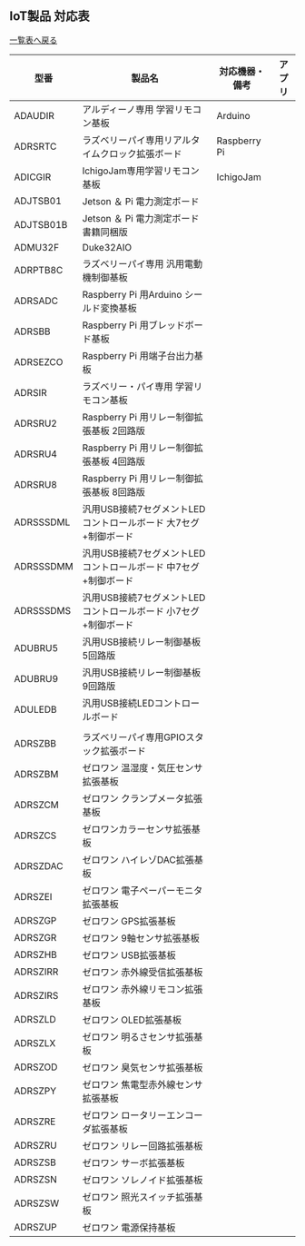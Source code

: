 ## IoT製品 対応表
[一覧表へ戻る](README.md)

| 型番 | 製品名 | 対応機器・備考 | アプリ |
| --- | --- | --- | --- | 
| <a id="ADAUDIR">ADAUDIR</a>   |アルディーノ専用 学習リモコン基板 | Arduino  | |
| <a id="ADRSRTC">ADRSRTC</a>   |ラズベリーパイ専用リアルタイムクロック拡張ボード| Raspberry Pi  | |
| <a id="ADICGIR">ADICGIR</a>   | IchigoJam専用学習リモコン基板| IchigoJam | |
| <a id="ADJTSB01">ADJTSB01</a>  | Jetson ＆ Pi 電力測定ボード    |  | |
| <a id="ADJTSB01B">ADJTSB01B</a> | Jetson ＆ Pi 電力測定ボード 書籍同梱版 |  | |
| <a id="ADMU32F">ADMU32F</a> | Duke32AIO |  | |
| <a id="ADRPTB8C">ADRPTB8C</a> | ラズベリーパイ専用 汎用電動機制御基板  |  | |
| <a id="ADRSADC">ADRSADC</a> | Raspberry Pi 用Arduino シールド変換基板  |  | |
| <a id="ADRSBB">ADRSBB</a> | Raspberry Pi 用ブレッドボード基板 |  | |
| <a id="ADRSEZCO">ADRSEZCO</a> | Raspberry Pi 用端子台出力基板 |  | |
| <a id="ADRSIR">ADRSIR</a> | ラズベリー・パイ専用 学習リモコン基板  |  | |
| <a id="ADRSRU2">ADRSRU2</a> | Raspberry Pi 用リレー制御拡張基板 2回路版|  | |
| <a id="ADRSRU4">ADRSRU4</a> | Raspberry Pi 用リレー制御拡張基板 4回路版  |  | |
| <a id="ADRSRU8">ADRSRU8</a> | Raspberry Pi 用リレー制御拡張基板 8回路版  |  | |
| <a id="ADRSSSDML">ADRSSSDML</a> | 汎用USB接続7セグメントLEDコントロールボード  大7セグ+制御ボード |  | |
| <a id="ADRSSSDMM">ADRSSSDMM</a> | 汎用USB接続7セグメントLEDコントロールボード 中7セグ+制御ボード|  | |
| <a id="ADRSSSDMS">ADRSSSDMS</a> | 汎用USB接続7セグメントLEDコントロールボード  小7セグ+制御ボード  |  | |
| <a id="ADUBRU5">ADUBRU5</a> | 汎用USB接続リレー制御基板 5回路版 |  | |
| <a id="ADUBRU9">ADUBRU9</a> | 汎用USB接続リレー制御基板  9回路版|  | |
| <a id="ADULEDB">ADULEDB</a> | 汎用USB接続LEDコントロールボード|  | |
||||
| <a id="ADRSZBB">ADRSZBB</a> | ラズベリーパイ専用GPIOスタック拡張ボード |  | |
| <a id="ADRSZBM">ADRSZBM</a> | ゼロワン 温湿度・気圧センサ拡張基板 |  | |
| <a id="ADRSZCM">ADRSZCM</a> | ゼロワン クランプメータ拡張基板 |  | |
| <a id="ADRSZCS">ADRSZCS</a> | ゼロワンカラーセンサ拡張基板 |  | |
| <a id="ADRSZDAC">ADRSZDAC</a> | ゼロワン ハイレゾDAC拡張基板 |  | |
| <a id="ADRSZEI">ADRSZEI</a> | ゼロワン 電子ペーパーモニタ拡張基板 |  | |
| <a id="ADRSZGP">ADRSZGP</a> | ゼロワン GPS拡張基板 |  | |
| <a id="ADRSZGR">ADRSZGR</a> | ゼロワン 9軸センサ拡張基板  |  | |
| <a id="ADRSZHB">ADRSZHB</a> | ゼロワン USB拡張基板  |  | |
| <a id="ADRSZIRR">ADRSZIRR</a> | ゼロワン 赤外線受信拡張基板 |  | |
| <a id="ADRSZIRS">ADRSZIRS</a> | ゼロワン 赤外線リモコン拡張基板  |  | |
| <a id="ADRSZLD">ADRSZLD</a> | ゼロワン OLED拡張基板 |  | |
| <a id="ADRSZLX">ADRSZLX</a> | ゼロワン 明るさセンサ拡張基板 |  | |
| <a id="ADRSZOD">ADRSZOD</a> | ゼロワン 臭気センサ拡張基板 |  | |
| <a id="ADRSZPY">ADRSZPY</a> | ゼロワン 焦電型赤外線センサ拡張基板 |  | |
| <a id="ADRSZRE">ADRSZRE</a> | ゼロワン ロータリーエンコーダ拡張基板  |  | |
| <a id="ADRSZRU">ADRSZRU</a> | ゼロワン リレー回路拡張基板 |  | |
| <a id="ADRSZSB">ADRSZSB</a> | ゼロワン サーボ拡張基板  |  | |
| <a id="ADRSZSN">ADRSZSN</a> | ゼロワン ソレノイド拡張基板  |  | |
| <a id="ADRSZSW">ADRSZSW</a> | ゼロワン 照光スイッチ拡張基板  |  | |
| <a id="ADRSZUP">ADRSZUP</a> | ゼロワン 電源保持基板 |  | |
